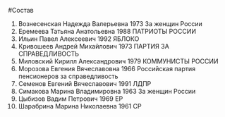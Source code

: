 #Состав
1. Вознесенская Надежда Валерьевна 1973 За женщин России
2. Еремеева Татьяна Анатольевна 1988 ПАТРИОТЫ РОССИИ
3. Ильин Павел Алексеевич 1992 ЯБЛОКО
4. Кривошеев Андрей Михайлович 1973 ПАРТИЯ ЗА СПРАВЕДЛИВОСТЬ
5. Миловский Кирилл Александрович 1979 КОММУНИСТЫ РОССИИ
6. Морозова Евгения Вячеславовна 1966 Российская партия пенсионеров за справедливость
7. Семенов Евгений Вячеславович 1991 ЛДПР
8. Симакова Марина Владимировна 1963 За женщин России
9. Цыбизов Вадим Петрович 1969 ЕР
10. Шарабрина Марина Николаевна 1961 СР
